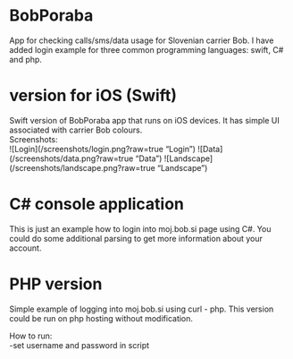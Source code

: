 # BobPoraba
App for checking calls/sms/data usage for Slovenian carrier Bob. I have added login example for three common programming languages: swift, C# and php.

# version for iOS (Swift)
Swift version of BobPoraba app that runs on iOS devices. It has simple UI associated with carrier Bob colours.
<br />
Screenshots:<br />
![Login](/screenshots/login.png?raw=true “Login”)
![Data](/screenshots/data.png?raw=true “Data”)
![Landscape](/screenshots/landscape.png?raw=true “Landscape”)

# C# console application
This is just an example how to login into moj.bob.si page using C#. You could do some additional parsing to get more information about your account.

# PHP version
Simple example of logging into moj.bob.si using curl - php. This version could be run on php hosting without modification.

How to run:<br />
-set username and password in script